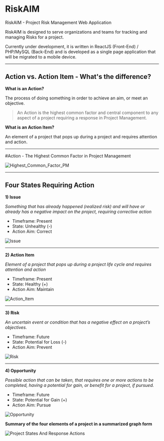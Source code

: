 # RiskAIM
RiskAIM - Project Risk Management Web Application

RiskAIM is designed to serve organizations and teams for tracking and managing Risks for a project.


Currently under development, it is written in ReactJS (Front-End) / PHP/MySQL (Back-End) and is developed as a single page application that will be migrated to a mobile device.

-----------------

## Action vs. Action Item - What's the difference? ##

**What is an Action?**

The process of doing something in order to achieve an aim, or meet an objective.

> An Action is the highest common factor and central component to any
> aspect of a project requiring a response in Project Management.


**What is an Action Item?**

An element of a project that pops up during a project and requires attention and action.  

-----------------

#Action - The Highest Common Factor in Project Management


![Highest_Common_Factor_PM](https://i.stack.imgur.com/YOQTG.png)

-----------------

## Four States Requiring Action ##

**1) Issue** 

*Something that has already happened (realized risk) and will have or already has a negative impact on the project, requiring corrective action*
 

 - Timeframe: Present
 - State: Unhealthy (-)
 - Action Aim: Correct

![Issue](https://i.stack.imgur.com/8t6y7.png)

----------

**2) Action Item** 

*Element of a project that pops up during a project life cycle and requires attention and action*
 
 - Timeframe: Present
 - State: Healthy (+)
 - Action Aim: Maintain

![Action_Item](https://i.stack.imgur.com/sreEV.png)

-------------

**3) Risk** 

*An uncertain event or condition that has a negative effect on a project’s objectives.*

 - Timeframe: Future
 - State: Potential for Loss (-)
 - Action Aim: Prevent

![Risk](https://i.stack.imgur.com/5Dl65.png)

--------------

**4) Opportunity**

*Possible action that can be taken, that requires one or more actions to be completed, having a potential for gain, or benefit for a project, if pursued.* 

 - Timeframe: Future
 - State: Potential for Gain (+)
 - Action Aim: Pursue

![Opportunity](https://i.stack.imgur.com/JfPCg.png)


**Summary of the four elements of a project in a summarized graph form**

![Project States And Response Actions](https://user-images.githubusercontent.com/12054603/134474514-ff75111c-a7e6-4eec-968b-a6445ad0f975.png)



